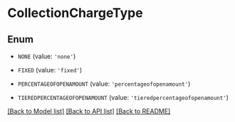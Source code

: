 # CollectionChargeType


## Enum

* `NONE` (value: `'none'`)

* `FIXED` (value: `'fixed'`)

* `PERCENTAGEOFOPENAMOUNT` (value: `'percentageofopenamount'`)

* `TIEREDPERCENTAGEOFOPENAMOUNT` (value: `'tieredpercentageofopenamount'`)

[[Back to Model list]](../README.md#documentation-for-models) [[Back to API list]](../README.md#documentation-for-api-endpoints) [[Back to README]](../README.md)


